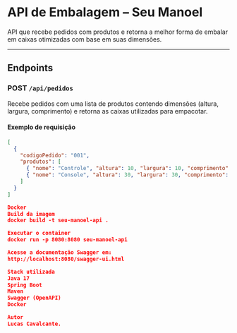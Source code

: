 #  API de Embalagem – Seu Manoel

API que recebe pedidos com produtos e retorna a melhor forma de embalar em caixas otimizadas com base em suas dimensões.

---

## Endpoints

### POST `/api/pedidos`

Recebe pedidos com uma lista de produtos contendo dimensões (altura, largura, comprimento) e retorna as caixas utilizadas para empacotar.

#### Exemplo de requisição

```json
[
  {
    "codigoPedido": "001",
    "produtos": [
      { "nome": "Controle", "altura": 10, "largura": 10, "comprimento": 10 },
      { "nome": "Console", "altura": 30, "largura": 30, "comprimento": 20 }
    ]
  }
]

Docker
Build da imagem
docker build -t seu-manoel-api .

Executar o container
docker run -p 8080:8080 seu-manoel-api

Acesse a documentação Swagger em:
http://localhost:8080/swagger-ui.html

Stack utilizada
Java 17
Spring Boot
Maven
Swagger (OpenAPI)
Docker

Autor
Lucas Cavalcante.
